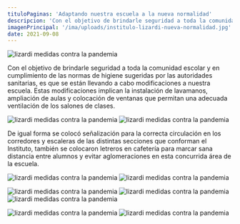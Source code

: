 ```yaml
---
tituloPaginas: 'Adaptando nuestra escuela a la nueva normalidad'
descripcion: 'Con el objetivo de brindarle seguridad a toda la comunidad escolar y en cumplimiento de las normas de higiene sugeridas por las autoridades sanitarias, es que se están llevando a cabo modificaciones a nuestra escuela'
imagenPrincipal: '/ima/uploads/institulo-lizardi-nueva-normalidad.jpg'
date: 2021-09-08
---
```


![lizardi medidas contra la pandemia](/ima/uploads/lizardi-nueva-normalidad-2.jpg)


Con el objetivo de brindarle seguridad a toda la comunidad escolar y en cumplimiento de las normas de higiene sugeridas por las autoridades sanitarias, es que se están llevando a cabo modificaciones a nuestra escuela. Estas modificaciones implican la instalación de lavamanos, ampliación de aulas y colocación de ventanas que permitan una adecuada ventilación de los salones de clases.

![lizardi medidas contra la pandemia](/ima/uploads/lizardi-nueva-normalidad-1.jpg)
![lizardi medidas contra la pandemia](/ima/uploads/lizardi-nueva-normalidad-3.jpg)


De igual forma se colocó señalización para la correcta circulación en los corredores y escaleras de las distintas secciones que conforman el Instituto, también se colocaron letreros en cafetería para marcar sana distancia entre alumnos y evitar aglomeraciones en esta concurrida área de la escuela.

![lizardi medidas contra la pandemia](/ima/uploads/lizardi-nueva-normalidad-4.jpg)
![lizardi medidas contra la pandemia](/ima/uploads/lizardi-nueva-normalidad-5.jpg)

![lizardi medidas contra la pandemia](/ima/uploads/lizardi-nueva-normalidad-6.jpg)
![lizardi medidas contra la pandemia](/ima/uploads/lizardi-nueva-normalidad-7.jpg)
![lizardi medidas contra la pandemia](/ima/uploads/lizardi-nueva-normalidad-8.jpg)

![lizardi medidas contra la pandemia](/ima/uploads/lizardi-nueva-normalidad-9.jpg)
![lizardi medidas contra la pandemia](/ima/uploads/lizardi-nueva-normalidad-11.jpg)

